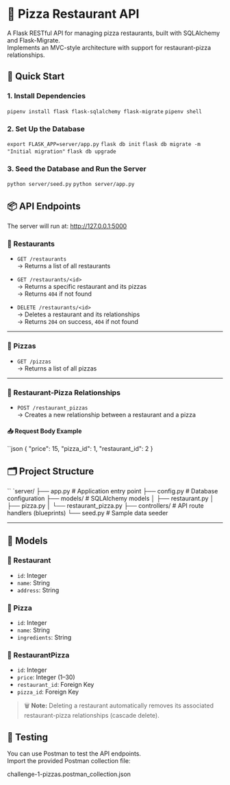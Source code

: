 # 🍕 Pizza Restaurant API

A Flask RESTful API for managing pizza restaurants, built with SQLAlchemy and Flask-Migrate.  
Implements an MVC-style architecture with support for restaurant-pizza relationships.

## 🚀 Quick Start

### 1. Install Dependencies
 `pipenv install flask flask-sqlalchemy flask-migrate`
 `pipenv shell`

### 2. Set Up the Database
`export FLASK_APP=server/app.py`
`flask db init`
`flask db migrate -m "Initial migration"`
`flask db upgrade`

### 3. Seed the Database and Run the Server
`python server/seed.py`
`python server/app.py`

## 📦 API Endpoints
The server will run at: http://127.0.0.1:5000

### 📍 Restaurants
- `GET /restaurants`  
  → Returns a list of all restaurants

- `GET /restaurants/<id>`  
  → Returns a specific restaurant and its pizzas  
  → Returns `404` if not found

- `DELETE /restaurants/<id>`  
  → Deletes a restaurant and its relationships  
  → Returns `204` on success, `404` if not found

---

### 🍕 Pizzas

- `GET /pizzas`  
  → Returns a list of all pizzas

---

### 🔗 Restaurant-Pizza Relationships

- `POST /restaurant_pizzas`  
  → Creates a new relationship between a restaurant and a pizza

#### 📥 Request Body Example
``json
{
  "price": 15,
  "pizza_id": 1,
  "restaurant_id": 2
}

## 🗂️ Project Structure
``
`server/
├── app.py # Application entry point
├── config.py # Database configuration
├── models/ # SQLAlchemy models
│ ├── restaurant.py
│ ├── pizza.py
│ └── restaurant_pizza.py
├── controllers/ # API route handlers (blueprints)
└── seed.py # Sample data seeder

---

## 🧠 Models

### 🏢 Restaurant
- `id`: Integer  
- `name`: String  
- `address`: String  

### 🍕 Pizza
- `id`: Integer  
- `name`: String  
- `ingredients`: String  

### 🔗 RestaurantPizza
- `id`: Integer  
- `price`: Integer (1–30)  
- `restaurant_id`: Foreign Key  
- `pizza_id`: Foreign Key  

> 🗑️ **Note:** Deleting a restaurant automatically removes its associated restaurant-pizza relationships (cascade delete).

## 🧪 Testing

You can use Postman to test the API endpoints.  
Import the provided Postman collection file:

challenge-1-pizzas.postman_collection.json

